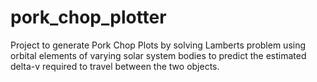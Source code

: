 # pork_chop_plotter
Project to generate Pork Chop Plots by solving Lamberts problem using orbital elements of varying solar system bodies to predict the estimated delta-v required to travel between the two objects.
